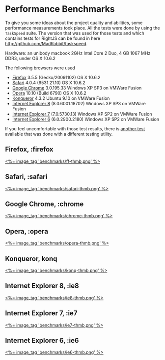 # Performance Benchmarks

To give you some ideas about the project quality and abilities, some
performance measurements took place. All the tests were done by using
the `TaskSpeed` suite. The version that was used for those tests
and which contains tests for RightJS can be found in here
<http://github.com/MadRabbit/taskspeed>.

Hardware: an unibody macbook 2GHz Intel Core 2 Duo, 4 GB 1067 MHz DDR3, under OS X 10.6.2


The following browsers were used

* [Firefox](#firefox) 3.5.5 (Gecko/20091102) OS X 10.6.2
* [Safari](#safari) 4.0.4 (6531.21.10) OS X 10.6.2
* [Google Chrome](#chrome) 3.0.195.33 Windows XP SP3 on VMWare Fusion
* [Opera](#opera) 10.10 (Build 6790) OS X 10.6.2
* [Konqueror](#konq) 4.3.2 Ubuntu 9.10 on VMWare Fusion
* [Internet Explorer 8](#ie8) (8.0.6001.18702) Windows XP SP3 on VMWare Fusion
* [Internet Explorer 7](#ie7) (7.0.5730.13) Windows XP SP2 on VMWare Fusion
* [Internet Explorer 6](#ie6) (6.0.2900.2180) Windows XP SP2 on VMWare Fusion


If you feel uncomfortable with those test results, there is 
[another test](http://st-on-it.blogspot.com/2009/12/meet-shakker-mano-mano-javascript.html)
available that was done with a different testing utility.

## Firefox, :firefox
<p>
  <div class="shot">
    <a href="/images/benchmarks/ff.png" target="_blank"><%= image_tag 'benchmarks/ff-thmb.png' %></a>
  </div>
</p>

## Safari, :safari
<p>
  <div class="shot">
    <a href="/images/benchmarks/safari.png" target="_blank"><%= image_tag 'benchmarks/safari-thmb.png' %></a>
  </div>
</p>

## Google Chrome, :chrome
<p>
  <div class="shot">
    <a href="/images/benchmarks/chrome.png" target="_blank"><%= image_tag 'benchmarks/chrome-thmb.png' %></a>
  </div>
</p>

## Opera, :opera
<p>
  <div class="shot">
    <a href="/images/benchmarks/opera.png" target="_blank"><%= image_tag 'benchmarks/opera-thmb.png' %></a>
  </div>
</p>

## Konqueror, konq
<p>
  <div class="shot">
    <a href="/images/benchmarks/konq.png" target="_blank"><%= image_tag 'benchmarks/konq-thmb.png' %></a>
  </div>
</p>

## Internet Explorer 8, :ie8
<p>
  <div class="shot">
    <a href="/images/benchmarks/ie8.png" target="_blank"><%= image_tag 'benchmarks/ie8-thmb.png' %></a>
  </div>
</p>

## Internet Explorer 7, :ie7
<p>
  <div class="shot">
    <a href="/images/benchmarks/ie7.png" target="_blank"><%= image_tag 'benchmarks/ie7-thmb.png' %></a>
  </div>
</p>

## Internet Explorer 6, :ie6
<p>
  <div class="shot">
    <a href="/images/benchmarks/ie6.png" target="_blank"><%= image_tag 'benchmarks/ie6-thmb.png' %></a>
  </div>
</p>

